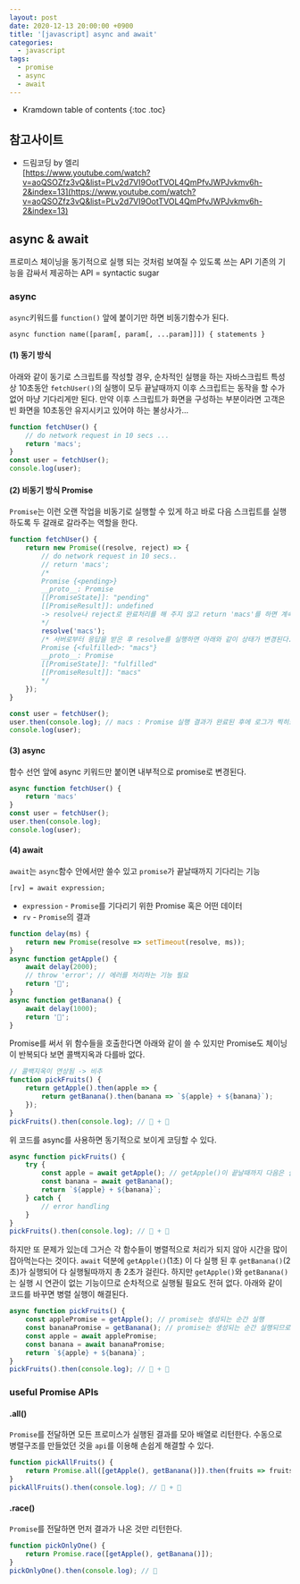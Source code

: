 ```yaml
---
layout: post
date: 2020-12-13 20:00:00 +0900
title: '[javascript] async and await'
categories:
  - javascript
tags:
  - promise
  - async
  - await
---
```


* Kramdown table of contents
{:toc .toc}

## 참고사이트
- 드림코딩 by 엘리  
[https://www.youtube.com/watch?v=aoQSOZfz3vQ&list=PLv2d7VI9OotTVOL4QmPfvJWPJvkmv6h-2&index=13](https://www.youtube.com/watch?v=aoQSOZfz3vQ&list=PLv2d7VI9OotTVOL4QmPfvJWPJvkmv6h-2&index=13)

## async & await
프로미스 체이닝을 동기적으로 실행 되는 것처럼 보여질 수 있도록 쓰는 API
기존의 기능을 감싸서 제공하는 API = syntactic sugar

### async

`async`키워드를 `function()` 앞에 붙이기만 하면 비동기함수가 된다.

`async function name([param[, param[, ...param]]]) {
   statements
}`

#### (1) 동기 방식

아래와 같이 동기로 스크립트를 작성할 경우, 순차적인 실행을 하는 자바스크립트 특성상 10초동안 `fetchUser()`의 실행이 모두 끝날때까지 이후 스크립트는 동작을 할 수가 없어 마냥 기다리게만 된다. 만약 이후 스크립트가 화면을 구성하는 부분이라면 고객은 빈 화면을 10초동안 유지시키고 있어야 하는 불상사가...  

```js
function fetchUser() {
    // do network request in 10 secs ...
    return 'macs';
}
const user = fetchUser();
console.log(user);
```

#### (2) 비동기 방식 Promise

`Promise`는 이런 오랜 작업을 비동기로 실행할 수 있게 하고 바로 다음 스크립트를 실행하도록 두 갈래로 갈라주는 역할을 한다.   

```js
function fetchUser() {
    return new Promise((resolve, reject) => {
        // do network request in 10 secs..
        // return 'macs';
        /*
        Promise {<pending>}
        __proto__: Promise
        [[PromiseState]]: "pending"
        [[PromiseResult]]: undefined
        -> resolve나 reject로 완료처리를 해 주지 않고 return 'macs'를 하면 계속 pending 상태로 남아 있게 된다.
        */
        resolve('macs');
        /* 서버로부터 응답을 받은 후 resolve를 실행하면 아래와 같이 상태가 변경된다.
        Promise {<fulfilled>: "macs"}
        __proto__: Promise
        [[PromiseState]]: "fulfilled"
        [[PromiseResult]]: "macs"
        */
    });
}

const user = fetchUser();
user.then(console.log); // macs : Promise 실행 결과가 완료된 후에 로그가 찍히므로 아래 로그보다 더 나중에 찍힘.
console.log(user);
```

#### (3) async

함수 선언 앞에 async 키워드만 붙이면 내부적으로 promise로 변경된다.  

```js
async function fetchUser() {
    return 'macs'
}
const user = fetchUser();
user.then(console.log);
console.log(user);
```

#### (4) await

`await`는 `async`함수 안에서만 쓸수 있고 `promise`가 끝날때까지 기다리는 기능    

`[rv] = await expression;`
- `expression` - `Promise`를 기다리기 위한 Promise 혹은 어떤 데이터
- `rv` - `Promise`의 결과

```js
function delay(ms) {
    return new Promise(resolve => setTimeout(resolve, ms));
}
async function getApple() {
    await delay(2000);
    // throw 'error'; // 에러를 처리하는 기능 필요
    return '🍎';
}
async function getBanana() {
    await delay(1000);
    return '🍌';
}
```
Promise를 써서 위 함수들을 호출한다면 아래와 같이 쓸 수 있지만 Promise도 체이닝이 반복되다 보면 콜백지옥과 다를바 없다.  

```js
// 콜백지옥이 연상됨 -> 비추
function pickFruits() {
    return getApple().then(apple => {
        return getBanana().then(banana => `${apple} + ${banana}`);
    });
}
pickFruits().then(console.log); // 🍎 + 🍌
```

위 코드를 async를 사용하면 동기적으로 보이게 코딩할 수 있다.  

```js
async function pickFruits() {
    try {
        const apple = await getApple(); // getApple()이 끝날때까지 다음은 실행 못함.
        const banana = await getBanana();
        return `${apple} + ${banana}`;
    } catch {
        // error handling
    }
}
pickFruits().then(console.log); // 🍎 + 🍌
```

하지만 또 문제가 있는데 그거슨 각 함수들이 병렬적으로 처리가 되지 않아 시간을 많이 잡아먹는다는 것이다. `await` 덕분에 `getApple()`(1초) 이 다 실행 된 후 `getBanana()`(2초)가 실행되어 다 실행될따까지 총 2초가 걸린다. 하지만 `getApple()`와 `getBanana()`는 실행 시 연관이 없는 기능이므로 순차적으로 실행될 필요도 전혀 없다.
아래와 같이 코드를 바꾸면 병렬 실행이 해결된다.  

```js
async function pickFruits() {
    const applePromise = getApple(); // promise는 생성되는 순간 실행
    const bananaPromise = getBanana(); // promise는 생성되는 순간 실행되므로 getApple()이 끝날때까지 기다리지 않는다.
    const apple = await applePromise;
    const banana = await bananaPromise;
    return `${apple} + ${banana}`;
}
pickFruits().then(console.log); // 🍎 + 🍌
```


### useful Promise APIs

#### .all()

`Promise`를 전달하면 모든 프로미스가 실행된 결과를 모아 배열로 리턴한다. 수동으로 병렬구조를 만들었던 것을 `api`를 이용해 손쉽게 해결할 수 있다.  

```js
function pickAllFruits() {
    return Promise.all([getApple(), getBanana()]).then(fruits => fruits.join(' + '));
}
pickAllFruits().then(console.log); // 🍎 + 🍌
```

#### .race()

`Promise`를 전달하면 먼저 결과가 나온 것만 리턴한다.

```js
function pickOnlyOne() {
    return Promise.race([getApple(), getBanana()]);
}
pickOnlyOne().then(console.log); // 🍌
```
